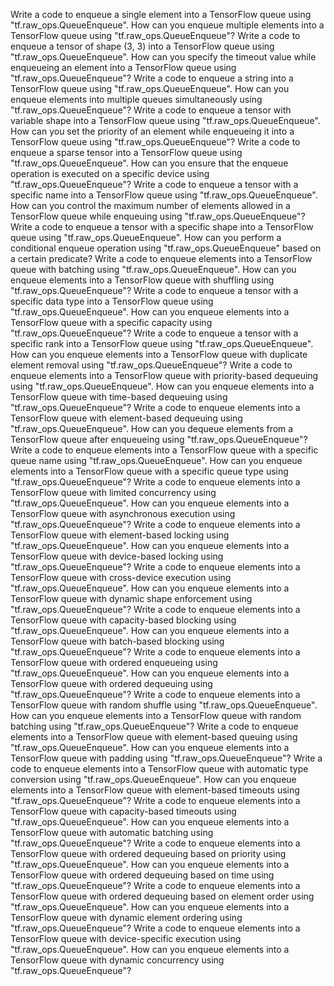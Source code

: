 Write a code to enqueue a single element into a TensorFlow queue using "tf.raw_ops.QueueEnqueue".
How can you enqueue multiple elements into a TensorFlow queue using "tf.raw_ops.QueueEnqueue"?
Write a code to enqueue a tensor of shape (3, 3) into a TensorFlow queue using "tf.raw_ops.QueueEnqueue".
How can you specify the timeout value while enqueueing an element into a TensorFlow queue using "tf.raw_ops.QueueEnqueue"?
Write a code to enqueue a string into a TensorFlow queue using "tf.raw_ops.QueueEnqueue".
How can you enqueue elements into multiple queues simultaneously using "tf.raw_ops.QueueEnqueue"?
Write a code to enqueue a tensor with variable shape into a TensorFlow queue using "tf.raw_ops.QueueEnqueue".
How can you set the priority of an element while enqueueing it into a TensorFlow queue using "tf.raw_ops.QueueEnqueue"?
Write a code to enqueue a sparse tensor into a TensorFlow queue using "tf.raw_ops.QueueEnqueue".
How can you ensure that the enqueue operation is executed on a specific device using "tf.raw_ops.QueueEnqueue"?
Write a code to enqueue a tensor with a specific name into a TensorFlow queue using "tf.raw_ops.QueueEnqueue".
How can you control the maximum number of elements allowed in a TensorFlow queue while enqueuing using "tf.raw_ops.QueueEnqueue"?
Write a code to enqueue a tensor with a specific shape into a TensorFlow queue using "tf.raw_ops.QueueEnqueue".
How can you perform a conditional enqueue operation using "tf.raw_ops.QueueEnqueue" based on a certain predicate?
Write a code to enqueue elements into a TensorFlow queue with batching using "tf.raw_ops.QueueEnqueue".
How can you enqueue elements into a TensorFlow queue with shuffling using "tf.raw_ops.QueueEnqueue"?
Write a code to enqueue a tensor with a specific data type into a TensorFlow queue using "tf.raw_ops.QueueEnqueue".
How can you enqueue elements into a TensorFlow queue with a specific capacity using "tf.raw_ops.QueueEnqueue"?
Write a code to enqueue a tensor with a specific rank into a TensorFlow queue using "tf.raw_ops.QueueEnqueue".
How can you enqueue elements into a TensorFlow queue with duplicate element removal using "tf.raw_ops.QueueEnqueue"?
Write a code to enqueue elements into a TensorFlow queue with priority-based dequeuing using "tf.raw_ops.QueueEnqueue".
How can you enqueue elements into a TensorFlow queue with time-based dequeuing using "tf.raw_ops.QueueEnqueue"?
Write a code to enqueue elements into a TensorFlow queue with element-based dequeuing using "tf.raw_ops.QueueEnqueue".
How can you dequeue elements from a TensorFlow queue after enqueueing using "tf.raw_ops.QueueEnqueue"?
Write a code to enqueue elements into a TensorFlow queue with a specific queue name using "tf.raw_ops.QueueEnqueue".
How can you enqueue elements into a TensorFlow queue with a specific queue type using "tf.raw_ops.QueueEnqueue"?
Write a code to enqueue elements into a TensorFlow queue with limited concurrency using "tf.raw_ops.QueueEnqueue".
How can you enqueue elements into a TensorFlow queue with asynchronous execution using "tf.raw_ops.QueueEnqueue"?
Write a code to enqueue elements into a TensorFlow queue with element-based locking using "tf.raw_ops.QueueEnqueue".
How can you enqueue elements into a TensorFlow queue with device-based locking using "tf.raw_ops.QueueEnqueue"?
Write a code to enqueue elements into a TensorFlow queue with cross-device execution using "tf.raw_ops.QueueEnqueue".
How can you enqueue elements into a TensorFlow queue with dynamic shape enforcement using "tf.raw_ops.QueueEnqueue"?
Write a code to enqueue elements into a TensorFlow queue with capacity-based blocking using "tf.raw_ops.QueueEnqueue".
How can you enqueue elements into a TensorFlow queue with batch-based blocking using "tf.raw_ops.QueueEnqueue"?
Write a code to enqueue elements into a TensorFlow queue with ordered enqueueing using "tf.raw_ops.QueueEnqueue".
How can you enqueue elements into a TensorFlow queue with ordered dequeuing using "tf.raw_ops.QueueEnqueue"?
Write a code to enqueue elements into a TensorFlow queue with random shuffle using "tf.raw_ops.QueueEnqueue".
How can you enqueue elements into a TensorFlow queue with random batching using "tf.raw_ops.QueueEnqueue"?
Write a code to enqueue elements into a TensorFlow queue with element-based queuing using "tf.raw_ops.QueueEnqueue".
How can you enqueue elements into a TensorFlow queue with padding using "tf.raw_ops.QueueEnqueue"?
Write a code to enqueue elements into a TensorFlow queue with automatic type conversion using "tf.raw_ops.QueueEnqueue".
How can you enqueue elements into a TensorFlow queue with element-based timeouts using "tf.raw_ops.QueueEnqueue"?
Write a code to enqueue elements into a TensorFlow queue with capacity-based timeouts using "tf.raw_ops.QueueEnqueue".
How can you enqueue elements into a TensorFlow queue with automatic batching using "tf.raw_ops.QueueEnqueue"?
Write a code to enqueue elements into a TensorFlow queue with ordered dequeuing based on priority using "tf.raw_ops.QueueEnqueue".
How can you enqueue elements into a TensorFlow queue with ordered dequeuing based on time using "tf.raw_ops.QueueEnqueue"?
Write a code to enqueue elements into a TensorFlow queue with ordered dequeuing based on element order using "tf.raw_ops.QueueEnqueue".
How can you enqueue elements into a TensorFlow queue with dynamic element ordering using "tf.raw_ops.QueueEnqueue"?
Write a code to enqueue elements into a TensorFlow queue with device-specific execution using "tf.raw_ops.QueueEnqueue".
How can you enqueue elements into a TensorFlow queue with dynamic concurrency using "tf.raw_ops.QueueEnqueue"?